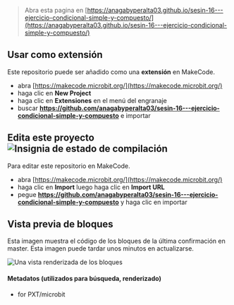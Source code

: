 
> Abra esta pagina en [https://anagabyperalta03.github.io/sesin-16---ejercicio-condicional-simple-y-compuesto/](https://anagabyperalta03.github.io/sesin-16---ejercicio-condicional-simple-y-compuesto/)

## Usar como extensión

Este repositorio puede ser añadido como una **extensión** en MakeCode.

* abra [https://makecode.microbit.org/](https://makecode.microbit.org/)
* haga clic en **New Project**
* haga clic en **Extensiones** en el menú del engranaje
* buscar **https://github.com/anagabyperalta03/sesin-16---ejercicio-condicional-simple-y-compuesto** e importar

## Edita este proyecto ![Insignia de estado de compilación](https://github.com/anagabyperalta03/sesin-16---ejercicio-condicional-simple-y-compuesto/workflows/MakeCode/badge.svg)

Para editar este repositorio en MakeCode.

* abra [https://makecode.microbit.org/](https://makecode.microbit.org/)
* haga clic en **Import** luego haga clic en **Import URL**
* pegue **https://github.com/anagabyperalta03/sesin-16---ejercicio-condicional-simple-y-compuesto** y haga clic en importar

## Vista previa de bloques

Esta imagen muestra el código de los bloques de la última confirmación en master.
Esta imagen puede tardar unos minutos en actualizarse.

![Una vista renderizada de los bloques](https://github.com/anagabyperalta03/sesin-16---ejercicio-condicional-simple-y-compuesto/raw/master/.github/makecode/blocks.png)

#### Metadatos (utilizados para búsqueda, renderizado)

* for PXT/microbit
<script src="https://makecode.com/gh-pages-embed.js"></script><script>makeCodeRender("{{ site.makecode.home_url }}", "{{ site.github.owner_name }}/{{ site.github.repository_name }}");</script>
